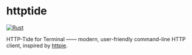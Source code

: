 # httptide

[![Rust](https://github.com/fujianbang/httptide/actions/workflows/rust.yml/badge.svg)](https://github.com/fujianbang/httptide/actions/workflows/rust.yml)

HTTP-Tide for Terminal —— modern, user-friendly command-line HTTP client, inspired by [httpie](https://github.com/httpie/httpie).